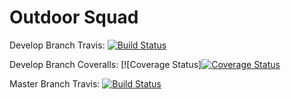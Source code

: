 # Outdoor Squad


Develop Branch Travis: [![Build Status](https://app.travis-ci.com/gcivil-nyu-org/Team_Team3_CS-GY-6063-Fall2021.svg?branch=develop)](https://app.travis-ci.com/gcivil-nyu-org/Team_Team3_CS-GY-6063-Fall2021)

Develop Branch Coveralls: [![Coverage Status][![Coverage Status](https://coveralls.io/repos/github/gcivil-nyu-org/Team_Team3_CS-GY-6063-Fall2021/badge.svg?branch=develop)](https://coveralls.io/github/gcivil-nyu-org/Team_Team3_CS-GY-6063-Fall2021?branch=develop)

Master Branch Travis: [![Build Status](https://app.travis-ci.com/gcivil-nyu-org/Team_Team3_CS-GY-6063-Fall2021.svg?branch=master)](https://app.travis-ci.com/gcivil-nyu-org/Team_Team3_CS-GY-6063-Fall2021)
